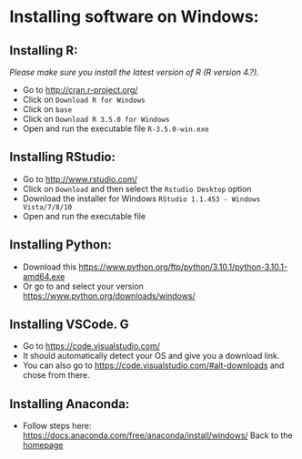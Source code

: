 
# Installing software on Windows:

## Installing R:
*Please make sure you install the latest version of R (R version 4.?).*

- Go to http://cran.r-project.org/
- Click on `Download R for Windows`
- Click on `base`
- Click on `Download R 3.5.0 for Windows`
- Open and run the executable file `R-3.5.0-win.exe`

## Installing RStudio:
- Go to http://www.rstudio.com/
- Click on `Download` and then select the `Rstudio Desktop` option 
- Download the installer for Windows `RStudio 1.1.453 - Windows Vista/7/8/10`
- Open and run the executable file 

## Installing Python: 
- Download this https://www.python.org/ftp/python/3.10.1/python-3.10.1-amd64.exe
- Or go to and select your version https://www.python.org/downloads/windows/ 
 
## Installing VSCode. G
- Go to https://code.visualstudio.com/
- It should automatically detect your OS and give you a download link.
- You can also go to https://code.visualstudio.com/#alt-downloads and chose from there. 

## Installing Anaconda:
- Follow steps here: https://docs.anaconda.com/free/anaconda/install/windows/
Back to the [homepage](../README.md)
